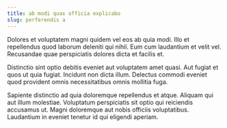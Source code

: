 ```yaml
---
title: ab modi quas officia explicabo
slug: perferendis a
---
```


Dolores et voluptatem magni quidem vel eos ab quia modi. Illo et repellendus quod laborum deleniti qui nihil. Eum cum laudantium et velit vel. Recusandae quae perspiciatis dolores dicta et facilis et.

Distinctio sint optio debitis eveniet aut voluptatem amet quasi. Aut fugiat et quos ut quia fugiat. Incidunt non dicta illum. Delectus commodi eveniet quod provident omnis necessitatibus omnis mollitia fuga.

Sapiente distinctio ad quia doloremque repellendus et atque. Aliquam qui aut illum molestiae. Voluptatum perspiciatis sit optio qui reiciendis accusamus ut. Magni doloremque aut nobis officiis voluptatibus. Laudantium in eveniet tenetur id qui eligendi aperiam.
